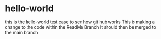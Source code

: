 # hello-world
this is the hello-world test case to see how git hub works
This is making a change to the code within the ReadMe Branch
It should then be merged to the main branch 
